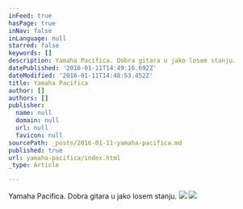 ```yaml
---
inFeed: true
hasPage: true
inNav: false
inLanguage: null
starred: false
keywords: []
description: Yamaha Pacifica. Dobra gitara u jako losem stanju.
datePublished: '2016-01-11T14:49:16.692Z'
dateModified: '2016-01-11T14:48:53.452Z'
title: Yamaha Pacifica
author: []
authors: []
publisher:
  name: null
  domain: null
  url: null
  favicon: null
sourcePath: _posts/2016-01-11-yamaha-pacifica.md
published: true
url: yamaha-pacifica/index.html
_type: Article

---
```

Yamaha Pacifica. Dobra gitara u jako losem stanju.
![](https://the-grid-user-content.s3-us-west-2.amazonaws.com/3d9f59be-75ad-46c4-8437-efb4b8b17de0.jpg)
![](https://the-grid-user-content.s3-us-west-2.amazonaws.com/fc0f4338-2381-48a4-93bf-235ceb119abd.jpg)
